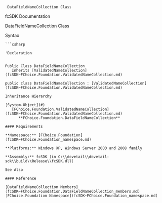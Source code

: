 ﻿     DataFieldNameCollection Class                                                   

fcSDK Documentation

DataFieldNameCollection Class

Syntax

```vbnet
```csharp

'Declaration
 

Public Class DataFieldNameCollection 
   Inherits [ValidatedNameCollection](fcSDK~FChoice.Foundation.ValidatedNameCollection.md)

public class DataFieldNameCollection : [ValidatedNameCollection](fcSDK~FChoice.Foundation.ValidatedNameCollection.md) 

Inheritance Hierarchy

[System.Object](#)  
   [FChoice.Foundation.ValidatedNameCollection](fcSDK~FChoice.Foundation.ValidatedNameCollection.md)  
      **FChoice.Foundation.DataFieldNameCollection**  

#### Requirements

**Namespace:** [FChoice.Foundation](fcSDK~FChoice.Foundation_namespace.md)

**Platforms:** Windows XP, Windows Server 2003 and 2008 family

**Assembly:** fcSDK (in C:\\dovetail\\dovetail-sdk\\build\\Release\\fcSDK.dll)

See Also

#### Reference

[DataFieldNameCollection Members](fcSDK~FChoice.Foundation.DataFieldNameCollection_members.md)  
[FChoice.Foundation Namespace](fcSDK~FChoice.Foundation_namespace.md)